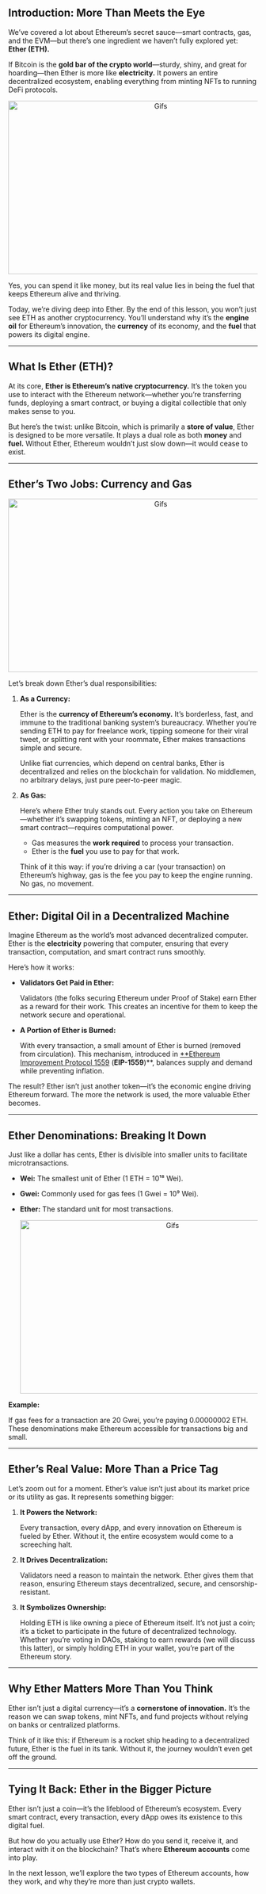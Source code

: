 ## **Introduction: More Than Meets the Eye**

We’ve covered a lot about Ethereum’s secret sauce—smart contracts, gas, and the EVM—but there’s one ingredient we haven’t fully explored yet: **Ether (ETH).**

If Bitcoin is the **gold bar of the crypto world**—sturdy, shiny, and great for hoarding—then Ether is more like **electricity.** It powers an entire decentralized ecosystem, enabling everything from minting NFTs to running DeFi protocols. 



<p align="center">
    <img src="https://raw.githubusercontent.com/The-Web3-Compass/web3-compass-data-repository/refs/heads/main/basecamp/ethereum-blueprint/images/whats-under-the-hood/ether/ether.gif" alt="Gifs" width="600" height="350" />
</p>

Yes, you can spend it like money, but its real value lies in being the fuel that keeps Ethereum alive and thriving.

Today, we’re diving deep into Ether. By the end of this lesson, you won’t just see ETH as another cryptocurrency. You’ll understand why it’s the **engine oil** for Ethereum’s innovation, the **currency** of its economy, and the **fuel** that powers its digital engine.

---

## **What Is Ether (ETH)?**

At its core, **Ether is Ethereum’s native cryptocurrency.** It’s the token you use to interact with the Ethereum network—whether you’re transferring funds, deploying a smart contract, or buying a digital collectible that only makes sense to you.

But here’s the twist: unlike Bitcoin, which is primarily a **store of value**, Ether is designed to be more versatile. It plays a dual role as both **money** and **fuel.** Without Ether, Ethereum wouldn’t just slow down—it would cease to exist.

---

## **Ether’s Two Jobs: Currency and Gas**

<p align="center">
    <img src="https://raw.githubusercontent.com/The-Web3-Compass/web3-compass-data-repository/refs/heads/main/basecamp/ethereum-blueprint/images/whats-under-the-hood/ether/gas-currency.gif" alt="Gifs" width="600" height="350" />
</p>

Let’s break down Ether’s dual responsibilities:

1. **As a Currency:**
    
    Ether is the **currency of Ethereum’s economy.** It’s borderless, fast, and immune to the traditional banking system’s bureaucracy. Whether you’re sending ETH to pay for freelance work, tipping someone for their viral tweet, or splitting rent with your roommate, Ether makes transactions simple and secure.
    
    Unlike fiat currencies, which depend on central banks, Ether is decentralized and relies on the blockchain for validation. No middlemen, no arbitrary delays, just pure peer-to-peer magic.
    
2. **As Gas:**
    
    Here’s where Ether truly stands out. Every action you take on Ethereum—whether it’s swapping tokens, minting an NFT, or deploying a new smart contract—requires computational power.
    
    - Gas measures the **work required** to process your transaction.
    - Ether is the **fuel** you use to pay for that work.
    
    Think of it this way: if you’re driving a car (your transaction) on Ethereum’s highway, gas is the fee you pay to keep the engine running. No gas, no movement.
    

---

## **Ether: Digital Oil in a Decentralized Machine**

Imagine Ethereum as the world’s most advanced decentralized computer. Ether is the **electricity** powering that computer, ensuring that every transaction, computation, and smart contract runs smoothly.

Here’s how it works:

- **Validators Get Paid in Ether:**
    
    Validators (the folks securing Ethereum under Proof of Stake) earn Ether as a reward for their work. This creates an incentive for them to keep the network secure and operational.
    
- **A Portion of Ether is Burned:**
    
    With every transaction, a small amount of Ether is burned (removed from circulation). This mechanism, introduced in [**Ethereum Improvement Protocol 1559](https://eips.ethereum.org/EIPS/eip-1559) (**EIP-1559**)**, balances supply and demand while preventing inflation.
    

The result? Ether isn’t just another token—it’s the economic engine driving Ethereum forward. The more the network is used, the more valuable Ether becomes.

---

## **Ether Denominations: Breaking It Down**

Just like a dollar has cents, Ether is divisible into smaller units to facilitate microtransactions.

- **Wei:** The smallest unit of Ether (1 ETH = 10¹⁸ Wei).
- **Gwei:** Commonly used for gas fees (1 Gwei = 10⁹ Wei).
- **Ether:** The standard unit for most transactions.
    


    <p align="center">
        <img src="https://raw.githubusercontent.com/The-Web3-Compass/web3-compass-data-repository/refs/heads/main/basecamp/ethereum-blueprint/images/whats-under-the-hood/ether/denom.gif" alt="Gifs" width="600" height="350" />
    </p>
    

**Example:**

If gas fees for a transaction are 20 Gwei, you’re paying 0.00000002 ETH. These denominations make Ethereum accessible for transactions big and small.

---

## **Ether’s Real Value: More Than a Price Tag**

Let’s zoom out for a moment. Ether’s value isn’t just about its market price or its utility as gas. It represents something bigger:

1. **It Powers the Network:**
    
    Every transaction, every dApp, and every innovation on Ethereum is fueled by Ether. Without it, the entire ecosystem would come to a screeching halt.
    
2. **It Drives Decentralization:**
    
    Validators need a reason to maintain the network. Ether gives them that reason, ensuring Ethereum stays decentralized, secure, and censorship-resistant.
    
3. **It Symbolizes Ownership:**
    
    Holding ETH is like owning a piece of Ethereum itself. It’s not just a coin; it’s a ticket to participate in the future of decentralized technology. Whether you’re voting in DAOs, staking to earn rewards (we will discuss this latter), or simply holding ETH in your wallet, you’re part of the Ethereum story.
    

---

## **Why Ether Matters More Than You Think**

Ether isn’t just a digital currency—it’s a **cornerstone of innovation.** It’s the reason we can swap tokens, mint NFTs, and fund projects without relying on banks or centralized platforms.

Think of it like this: if Ethereum is a rocket ship heading to a decentralized future, Ether is the fuel in its tank. Without it, the journey wouldn’t even get off the ground.

---

## **Tying It Back: Ether in the Bigger Picture**

Ether isn’t just a coin—it’s the lifeblood of Ethereum’s ecosystem. Every smart contract, every transaction, every dApp owes its existence to this digital fuel.

But how do you actually use Ether? How do you send it, receive it, and interact with it on the blockchain? That’s where **Ethereum accounts** come into play.

In the next lesson, we’ll explore the two types of Ethereum accounts, how they work, and why they’re more than just crypto wallets.